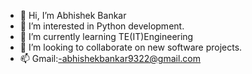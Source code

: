 - 👋 Hi, I’m Abhishek Bankar
- 👀 I’m interested in Python development.
- 🌱 I’m currently learning TE(IT)Engineering
- 💞️ I’m looking to collaborate on new software projects.
- 📫 Gmail:-abhishekbankar9322@gmail.com

<!---
AbhishekBankar16/AbhishekBankar16 is a ✨ special ✨ repository because its `README.md` (this file) appears on your GitHub profile.
You can click the Preview link to take a look at your changes.
--->
